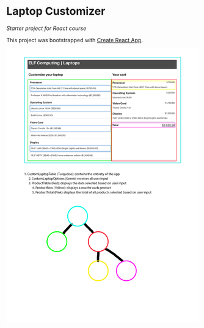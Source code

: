 # Laptop Customizer
_Starter project for React course_

This project was bootstrapped with [Create React App](https://github.com/facebook/create-react-app).

![File Flow](flow.png)
